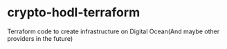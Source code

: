 # crypto-hodl-terraform
Terraform code to create infrastructure on Digital Ocean(And maybe other providers in the future)
